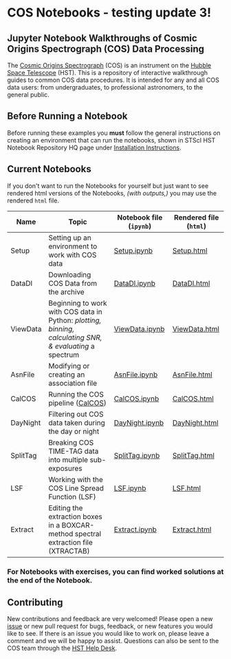 # COS Notebooks - testing update 3!

## Jupyter Notebook Walkthroughs of Cosmic Origins Spectrograph (COS) Data Processing
The [Cosmic Origins Spectrograph](https://www.stsci.edu/hst/instrumentation/cos) (COS) is an instrument on the [Hubble Space Telescope](https://www.stsci.edu/hst/about) (HST).
This is a repository of interactive walkthrough guides to common COS data procedures. It is intended for any and all COS data users: from undergraduates, to professional astronomers, to the general public.


## Before Running a Notebook
Before running these examples you **must** follow the general instructions on creating an environment that can run the notebooks, shown in STScI HST Notebook Repository HQ page under [Installation Instructions](https://spacetelescope.github.io/hst_notebooks/index.html).


## Current Notebooks

If you don't want to run the Notebooks for yourself but just want to see rendered html versions of the Notebooks, *(with outputs,)* you may use the rendered `html` file.

|Name|Topic|Notebook file (`ipynb`)|Rendered file (`html`)|
|-|-|-|-|
|Setup|Setting up an environment to work with COS data|[Setup.ipynb](https://github.com/spacetelescope/hst_notebooks/blob/main/notebooks/COS/Setup/Setup.ipynb)|[Setup.html](https://spacetelescope.github.io/hst_notebooks/notebooks/COS/Setup/Setup.html)|
|DataDl|Downloading COS Data from the archive|[DataDl.ipynb](https://github.com/spacetelescope/hst_notebooks/blob/master/notebooks/COS/DataDl/DataDl.ipynb)|[DataDl.html](https://spacetelescope.github.io/hst_notebooks/notebooks/COS/DataDl/DataDl.html)|
|ViewData|Beginning to work with COS data in Python: *plotting, binning, calculating SNR, & evaluating* a spectrum|[ViewData.ipynb](https://github.com/spacetelescope/hst_notebooks/blob/master/notebooks/COS/ViewData/ViewData.ipynb)|[ViewData.html](https://spacetelescope.github.io/hst_notebooks/notebooks/COS/ViewData/ViewData.html)|
|AsnFile|Modifying or creating an association file|[AsnFile.ipynb](https://github.com/spacetelescope/hst_notebooks/blob/master/notebooks/COS/AsnFile/AsnFile.ipynb)|[AsnFile.html](https://spacetelescope.github.io/hst_notebooks/notebooks/COS/AsnFile/AsnFile.html)|
|CalCOS|Running the COS pipeline ([CalCOS](https://hst-docs.stsci.edu/cosdhb/chapter-3-cos-calibration))|[CalCOS.ipynb](https://github.com/spacetelescope/hst_notebooks/blob/master/notebooks/COS/CalCOS/CalCOS.ipynb)|[CalCOS.html](https://spacetelescope.github.io/hst_notebooks/notebooks/COS/CalCOS/CalCOS.html)|
|DayNight|Filtering out COS data taken during the day or night|[DayNight.ipynb](https://github.com/spacetelescope/hst_notebooks/blob/master/notebooks/COS/DayNight/DayNight.ipynb)|[DayNight.html](https://spacetelescope.github.io/hst_notebooks/notebooks/COS/DayNight/DayNight.html)|
|SplitTag|Breaking COS TIME-TAG data into multiple sub-exposures|[SplitTag.ipynb](https://github.com/spacetelescope/hst_notebooks/blob/master/notebooks/COS/SplitTag/SplitTag.ipynb)|[SplitTag.html](https://spacetelescope.github.io/hst_notebooks/notebooks/COS/SplitTag/SplitTag.html)|
|LSF|Working with the COS Line Spread Function (LSF)|[LSF.ipynb](https://github.com/spacetelescope/hst_notebooks/blob/master/notebooks/COS/LSF/LSF.ipynb)|[LSF.html](https://spacetelescope.github.io/hst_notebooks/notebooks/COS/LSF/LSF.html)|
|Extract|Editing the extraction boxes in a BOXCAR-method spectral extraction file (XTRACTAB)|[Extract.ipynb](https://github.com/spacetelescope/hst_notebooks/blob/master/notebooks/COS/Extract/Extract.ipynb)|[Extract.html](https://spacetelescope.github.io/hst_notebooks/notebooks/COS/Extract/Extract.html)|

### For Notebooks with exercises, you can find worked solutions at the end of the Notebook.


## Contributing

New contributions and feedback are very welcomed! Please open a new [issue](https://github.com/spacetelescope/hst_notebooks/issues) or new pull request for bugs, feedback, or new features you would like to see. If there is an issue you would like to work on, please leave a comment and we will be happy to assist. Questions can also be sent to the COS team through the [HST Help Desk](https://stsci.service-now.com/hst).

